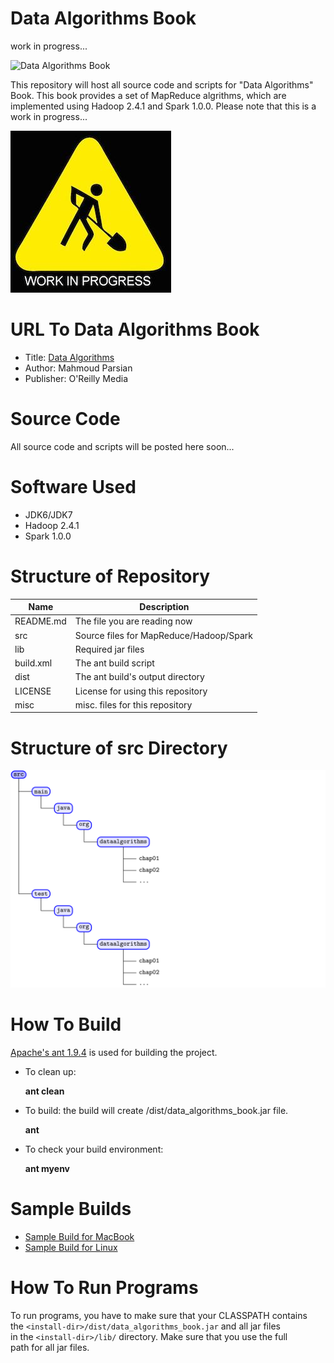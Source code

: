 Data Algorithms Book
====================
work in progress...

![Data Algorithms Book](http://akamaicovers.oreilly.com/images/0636920033950/rc_lrg.jpg)


This repository will host all source code and scripts for "Data Algorithms" Book.
This book provides a set of MapReduce algrithms, which are implemented using Hadoop 2.4.1 and Spark 1.0.0. Please note that this is a work in progress...

![Data Algorithms Book Work In Progress](./misc/work_in_progress2.jpeg)


URL To Data Algorithms Book
===========================
* Title: [Data Algorithms](http://shop.oreilly.com/product/0636920033950.do)
* Author: Mahmoud Parsian
* Publisher: O'Reilly Media 

Source Code
===========
All source code and scripts will be posted here soon...

Software Used
=============
* JDK6/JDK7
* Hadoop 2.4.1
* Spark 1.0.0
 
Structure of Repository
=======================

Name         | Description
------------ |------------
README.md    | The file you are reading now
src          | Source files for MapReduce/Hadoop/Spark
lib          | Required jar files
build.xml    | The ant build script
dist         | The ant build's output directory 
LICENSE      | License for using this repository
misc         | misc. files for this repository

Structure of src Directory
==========================
![src directory](./misc/source_tree.png)


How To Build
============
[Apache's ant 1.9.4](http://ant.apache.org/) is used for building the project.

* To clean up:

  **ant clean**

* To build: the build will create <install-dir>/dist/data_algorithms_book.jar file.

  **ant**

* To check your build environment:

  **ant  myenv**
 
Sample Builds
=============
* [Sample Build for MacBook](./misc/sample_build_mac.txt)    
* [Sample Build for Linux](./misc/sample_build_linux.txt)



How To Run Programs
===================
 To run programs, you have to make sure that your CLASSPATH contains  
 the  `<install-dir>/dist/data_algorithms_book.jar` and all jar files  
 in the `<install-dir>/lib/` directory. Make sure that you use the full  
 path for all jar files.
